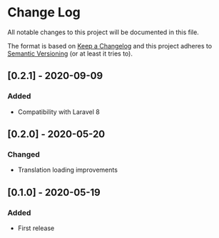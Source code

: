# Change Log
All notable changes to this project will be documented in this file.

The format is based on [Keep a Changelog](http://keepachangelog.com/)
and this project adheres to [Semantic Versioning](http://semver.org/) (or at least it tries to).

## [0.2.1] - 2020-09-09
### Added
- Compatibility with Laravel 8

## [0.2.0] - 2020-05-20
### Changed
- Translation loading improvements

## [0.1.0] - 2020-05-19
### Added
- First release
